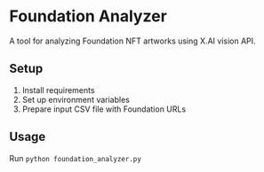 # Foundation Analyzer
A tool for analyzing Foundation NFT artworks using X.AI vision API.

## Setup
1. Install requirements
2. Set up environment variables
3. Prepare input CSV file with Foundation URLs

## Usage
Run `python foundation_analyzer.py`
